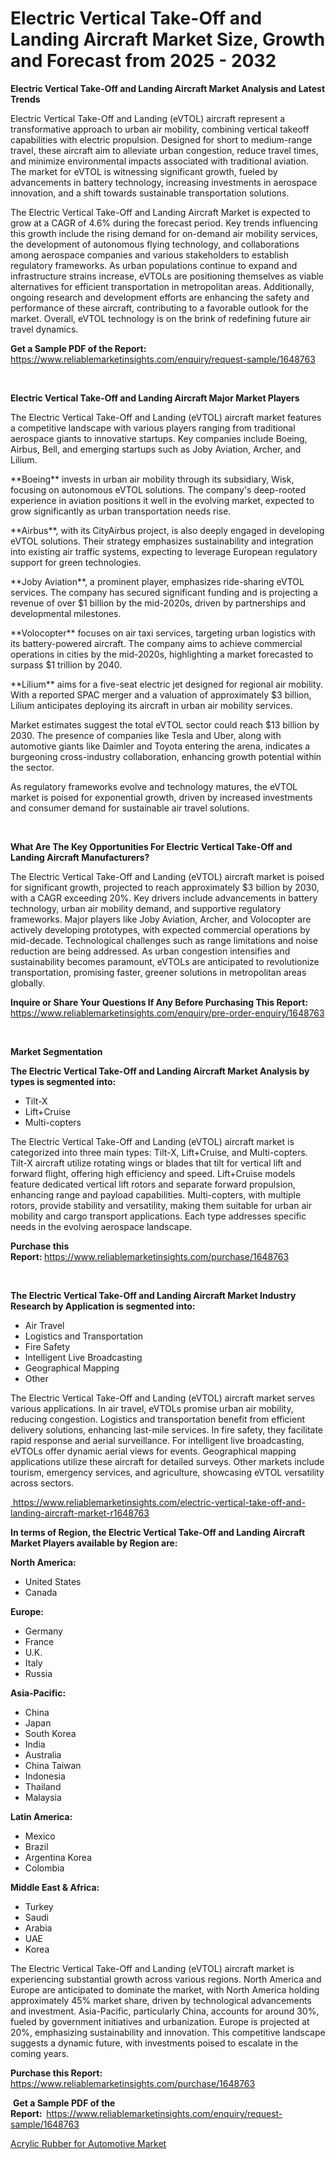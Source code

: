 <p><h1>Electric Vertical Take-Off and Landing Aircraft Market Size, Growth and Forecast from 2025 - 2032</h1></p><p><strong>Electric Vertical Take-Off and Landing Aircraft Market Analysis and Latest Trends</strong></p>
<p><p>Electric Vertical Take-Off and Landing (eVTOL) aircraft represent a transformative approach to urban air mobility, combining vertical takeoff capabilities with electric propulsion. Designed for short to medium-range travel, these aircraft aim to alleviate urban congestion, reduce travel times, and minimize environmental impacts associated with traditional aviation. The market for eVTOL is witnessing significant growth, fueled by advancements in battery technology, increasing investments in aerospace innovation, and a shift towards sustainable transportation solutions.</p><p>The Electric Vertical Take-Off and Landing Aircraft Market is expected to grow at a CAGR of 4.6% during the forecast period. Key trends influencing this growth include the rising demand for on-demand air mobility services, the development of autonomous flying technology, and collaborations among aerospace companies and various stakeholders to establish regulatory frameworks. As urban populations continue to expand and infrastructure strains increase, eVTOLs are positioning themselves as viable alternatives for efficient transportation in metropolitan areas. Additionally, ongoing research and development efforts are enhancing the safety and performance of these aircraft, contributing to a favorable outlook for the market. Overall, eVTOL technology is on the brink of redefining future air travel dynamics.</p></p>
<p><strong>Get a Sample PDF of the Report:&nbsp;</strong> <a href="https://www.reliablemarketinsights.com/enquiry/request-sample/1648763?utm_campaign=3014&utm_medium=2&utm_source=Github&utm_content=ia&utm_term=26032025&utm_id=electric-vertical-take-off-and-landing-aircraft">https://www.reliablemarketinsights.com/enquiry/request-sample/1648763</a></p>
<p>&nbsp;</p>
<p><strong>Electric Vertical Take-Off and Landing Aircraft Major Market Players</strong></p>
<p><p>The Electric Vertical Take-Off and Landing (eVTOL) aircraft market features a competitive landscape with various players ranging from traditional aerospace giants to innovative startups. Key companies include Boeing, Airbus, Bell, and emerging startups such as Joby Aviation, Archer, and Lilium.</p><p>**Boeing** invests in urban air mobility through its subsidiary, Wisk, focusing on autonomous eVTOL solutions. The company's deep-rooted experience in aviation positions it well in the evolving market, expected to grow significantly as urban transportation needs rise.</p><p>**Airbus**, with its CityAirbus project, is also deeply engaged in developing eVTOL solutions. Their strategy emphasizes sustainability and integration into existing air traffic systems, expecting to leverage European regulatory support for green technologies.</p><p>**Joby Aviation**, a prominent player, emphasizes ride-sharing eVTOL services. The company has secured significant funding and is projecting a revenue of over $1 billion by the mid-2020s, driven by partnerships and developmental milestones.</p><p>**Volocopter** focuses on air taxi services, targeting urban logistics with its battery-powered aircraft. The company aims to achieve commercial operations in cities by the mid-2020s, highlighting a market forecasted to surpass $1 trillion by 2040.</p><p>**Lilium** aims for a five-seat electric jet designed for regional air mobility. With a reported SPAC merger and a valuation of approximately $3 billion, Lilium anticipates deploying its aircraft in urban air mobility services.</p><p>Market estimates suggest the total eVTOL sector could reach $13 billion by 2030. The presence of companies like Tesla and Uber, along with automotive giants like Daimler and Toyota entering the arena, indicates a burgeoning cross-industry collaboration, enhancing growth potential within the sector.</p><p>As regulatory frameworks evolve and technology matures, the eVTOL market is poised for exponential growth, driven by increased investments and consumer demand for sustainable air travel solutions.</p></p>
<p>&nbsp;</p>
<p><strong>What Are The Key Opportunities For Electric Vertical Take-Off and Landing Aircraft Manufacturers?</strong></p>
<p><p>The Electric Vertical Take-Off and Landing (eVTOL) aircraft market is poised for significant growth, projected to reach approximately $3 billion by 2030, with a CAGR exceeding 20%. Key drivers include advancements in battery technology, urban air mobility demand, and supportive regulatory frameworks. Major players like Joby Aviation, Archer, and Volocopter are actively developing prototypes, with expected commercial operations by mid-decade. Technological challenges such as range limitations and noise reduction are being addressed. As urban congestion intensifies and sustainability becomes paramount, eVTOLs are anticipated to revolutionize transportation, promising faster, greener solutions in metropolitan areas globally.</p></p>
<p><strong>Inquire or Share Your Questions If Any Before Purchasing This Report:</strong> <a href="https://www.reliablemarketinsights.com/enquiry/pre-order-enquiry/1648763?utm_campaign=3014&utm_medium=2&utm_source=Github&utm_content=ia&utm_term=26032025&utm_id=electric-vertical-take-off-and-landing-aircraft">https://www.reliablemarketinsights.com/enquiry/pre-order-enquiry/1648763</a></p>
<p>&nbsp;</p>
<p><strong>Market Segmentation</strong></p>
<p><strong>The Electric Vertical Take-Off and Landing Aircraft Market Analysis by types is segmented into:</strong></p>
<p><ul><li>Tilt-X</li><li>Lift+Cruise</li><li>Multi-copters</li></ul></p>
<p><p>The Electric Vertical Take-Off and Landing (eVTOL) aircraft market is categorized into three main types: Tilt-X, Lift+Cruise, and Multi-copters. Tilt-X aircraft utilize rotating wings or blades that tilt for vertical lift and forward flight, offering high efficiency and speed. Lift+Cruise models feature dedicated vertical lift rotors and separate forward propulsion, enhancing range and payload capabilities. Multi-copters, with multiple rotors, provide stability and versatility, making them suitable for urban air mobility and cargo transport applications. Each type addresses specific needs in the evolving aerospace landscape.</p></p>
<p><strong>Purchase this Report:&nbsp;</strong><a href="https://www.reliablemarketinsights.com/purchase/1648763?utm_campaign=3014&utm_medium=2&utm_source=Github&utm_content=ia&utm_term=26032025&utm_id=electric-vertical-take-off-and-landing-aircraft">https://www.reliablemarketinsights.com/purchase/1648763</a></p>
<p>&nbsp;</p>
<p><strong>The Electric Vertical Take-Off and Landing Aircraft Market Industry Research by Application is segmented into:</strong></p>
<p><ul><li>Air Travel</li><li>Logistics and Transportation</li><li>Fire Safety</li><li>Intelligent Live Broadcasting</li><li>Geographical Mapping</li><li>Other</li></ul></p>
<p><p>The Electric Vertical Take-Off and Landing (eVTOL) aircraft market serves various applications. In air travel, eVTOLs promise urban air mobility, reducing congestion. Logistics and transportation benefit from efficient delivery solutions, enhancing last-mile services. In fire safety, they facilitate rapid response and aerial surveillance. For intelligent live broadcasting, eVTOLs offer dynamic aerial views for events. Geographical mapping applications utilize these aircraft for detailed surveys. Other markets include tourism, emergency services, and agriculture, showcasing eVTOL versatility across sectors.</p></p>
<p><a href="https://www.reliablemarketinsights.com/electric-vertical-take-off-and-landing-aircraft-market-r1648763?utm_campaign=3014&utm_medium=2&utm_source=Github&utm_content=ia&utm_term=26032025&utm_id=electric-vertical-take-off-and-landing-aircraft">&nbsp;https://www.reliablemarketinsights.com/electric-vertical-take-off-and-landing-aircraft-market-r1648763</a></p>
<p><strong>In terms of Region, the Electric Vertical Take-Off and Landing Aircraft Market Players available by Region are:</strong></p>
<p>
    <p> <strong> North America: </strong>
        <ul>
            <li>United States</li>
            <li>Canada</li>
        </ul>
        </p> 
    <p> <strong> Europe: </strong>
        <ul>
            <li>Germany</li>
            <li>France</li>
            <li>U.K.</li>
            <li>Italy</li>
            <li>Russia</li>
        </ul>
        </p> 
    <p> <strong> Asia-Pacific: </strong>
        <ul>
            <li>China</li>
            <li>Japan</li>
            <li>South Korea</li>
            <li>India</li>
            <li>Australia</li>
            <li>China Taiwan</li>
            <li>Indonesia</li>
            <li>Thailand</li>
            <li>Malaysia</li>
        </ul>
        </p> 
    <p> <strong> Latin America: </strong>
        <ul>
            <li>Mexico</li>
            <li>Brazil</li>
            <li>Argentina Korea</li>
            <li>Colombia</li>
        </ul>
        </p> 
    <p> <strong> Middle East & Africa: </strong>
        <ul>
            <li>Turkey</li>
            <li>Saudi</li>
            <li>Arabia</li>
            <li>UAE</li>
            <li>Korea</li>
        </ul>
    </p>
    </p>
<p><p>The Electric Vertical Take-Off and Landing (eVTOL) aircraft market is experiencing substantial growth across various regions. North America and Europe are anticipated to dominate the market, with North America holding approximately 45% market share, driven by technological advancements and investment. Asia-Pacific, particularly China, accounts for around 30%, fueled by government initiatives and urbanization. Europe is projected at 20%, emphasizing sustainability and innovation. This competitive landscape suggests a dynamic future, with investments poised to escalate in the coming years.</p></p>
<p><strong>Purchase this Report: </strong><a href="https://www.reliablemarketinsights.com/purchase/1648763?utm_campaign=3014&utm_medium=2&utm_source=Github&utm_content=ia&utm_term=26032025&utm_id=electric-vertical-take-off-and-landing-aircraft">https://www.reliablemarketinsights.com/purchase/1648763</a></p>
<p>&nbsp;<strong>Get a Sample PDF of the Report:&nbsp;&nbsp;</strong><a href="https://www.reliablemarketinsights.com/enquiry/request-sample/1648763?utm_campaign=3014&utm_medium=2&utm_source=Github&utm_content=ia&utm_term=26032025&utm_id=electric-vertical-take-off-and-landing-aircraft">https://www.reliablemarketinsights.com/enquiry/request-sample/1648763</a></p>
<p><strong></strong></p>
<p><p><a href="https://github.com/saaindosya/Market-Research-Report-List-1/blob/main/acrylic-rubber-for-automotive-market.md?utm_campaign=3014&utm_medium=2&utm_source=Github&utm_content=ia&utm_term=26032025&utm_id=electric-vertical-take-off-and-landing-aircraft">Acrylic Rubber for Automotive Market</a></p></p>